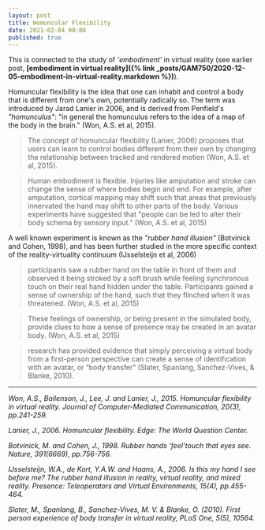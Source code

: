 ```yaml
---
layout: post
title: Homuncular Flexibility 
date: 2021-02-04 00:00
published: true
---
```


This is connected to the study of *'embodiment'* in virtual reality (see earlier post, **[embodiment in virtual reality]({% link _posts/GAM750/2020-12-05-embodiment-in-virtual-reality.markdown %})**).

Homuncular flexibility is the idea that one can inhabit and control a body that is different from one's own, potentially radically so. The term was introduced by Jarad Lanier in 2006, and is derived from Penfield's *"homunculus"*: "in general the homunculus refers to the idea of a map of the body in the brain." 
(Won, A.S. et al, 2015).

>The concept of homuncular flexibility (Lanier, 2006) proposes that users can learn to control bodies different from their own by changing the relationship between tracked and rendered motion
(Won, A.S. et al, 2015). 

>Human embodiment is flexible. Injuries like amputation and stroke can change the sense of where bodies begin and end. For example, after amputation, cortical mapping may shift such that areas that previously innervated the hand may shift to other parts of the body. 
>Various experiments have suggested that "people can be led to alter their body schema by sensory input." 
(Won, A.S. et al, 2015)

A well known experiment is known as the *"rubber hand illusion"* (Botvinick and Cohen, 1998), and has been further studied in the more specific context of the reality-virtuality continuum (IJsselsteijn et al, 2006)

>participants saw a rubber hand on the table in front of them and observed it being stroked by a soft brush while feeling synchronous touch on their real hand hidden under the table. Participants gained a sense of ownership of the hand, such that they flinched when it was threatened. 
(Won, A.S. et al, 2015)

>These feelings of ownership, or being present in the simulated body, provide clues to how a sense of presence may be created in an avatar body. (Won, A.S. et al, 2015)

>research has provided evidence that simply perceiving a virtual body from a first-person perspective can create a sense of identification with an avatar, or “body transfer” (Slater, Spanlang, Sanchez-Vives, & Blanke, 2010).

---

*Won, A.S., Bailenson, J., Lee, J. and Lanier, J., 2015. Homuncular flexibility in virtual reality. Journal of Computer-Mediated Communication, 20(3), pp.241-259.*

*Lanier, J., 2006. Homuncular flexibility. Edge: The World Question Center.*

*Botvinick, M. and Cohen, J., 1998. Rubber hands ‘feel’touch that eyes see. Nature, 391(6669), pp.756-756.*

*IJsselsteijn, W.A., de Kort, Y.A.W. and Haans, A., 2006. Is this my hand I see before me? The rubber hand illusion in reality, virtual reality, and mixed reality. Presence: Teleoperators and Virtual Environments, 15(4), pp.455-464.*

*Slater, M., Spanlang, B., Sanchez-Vives, M. V. & Blanke, O. (2010). First person experience of body transfer in virtual reality, PLoS One, 5(5), 10564.*